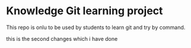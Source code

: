 # Knowledge Git learning project

This repo is onlu to be used by students to learn git and try by command.

this is the second changes which i have done
